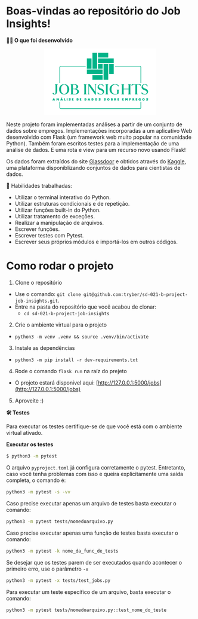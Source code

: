 # Boas-vindas ao repositório do Job Insights!

<strong>👨‍💻 O que foi desenvolvido</strong><br />

  <p align="center">
    <img src="/.images/job.png" alt="Logo Aplicação" width="300"/>
  </p>
  
  Neste projeto foram implementadas análises a partir de um conjunto de dados sobre empregos. Implementações incorporadas a um aplicativo Web desenvolvido com Flask (um framework web muito popular na comunidade Python). Também foram escritos testes para a implementação de uma análise de dados. E uma rota e view para um recurso novo usando Flask!

Os dados foram extraídos do site [Glassdoor](https://www.glassdoor.com.br/) e obtidos através do [Kaggle](https://www.kaggle.com/atharvap329/glassdoor-data-science-job-data), uma plataforma disponiblizando conjuntos de dados para cientistas de dados.

🚵 Habilidades trabalhadas:

  <ul>
    <li>Utilizar o terminal interativo do Python.</li>
    <li>Utilizar estruturas condicionais e de repetição.</li>
    <li>Utilizar funções built-in do Python.</li>
    <li>Utilizar tratamento de exceções.</li>
    <li>Realizar a manipulação de arquivos.</li>
    <li>Escrever funções.</li>
    <li>Escrever testes com Pytest.</li>
    <li>Escrever seus próprios módulos e importá-los em outros códigos.</li>
  </ul>

# Como rodar o projeto

1. Clone o repositório

- Use o comando: `git clone git@github.com:tryber/sd-021-b-project-job-insights.git`.
- Entre na pasta do repositório que você acabou de clonar:
  - `cd sd-021-b-project-job-insights`

2. Crie o ambiente virtual para o projeto

- `python3 -m venv .venv && source .venv/bin/activate`

3. Instale as dependências

- `python3 -m pip install -r dev-requirements.txt`

4. Rode o comando `flask run` na raíz do prejeto

- O projeto estará disponivel aqui: [http://127.0.0.1:5000/jobs](http://127.0.0.1:5000/jobs)

5. Aproveite :)

<strong>🛠 Testes</strong><br />

Para executar os testes certifique-se de que você está com o ambiente virtual ativado.

<strong>Executar os testes</strong>

```bash
$ python3 -m pytest
```

O arquivo `pyproject.toml` já configura corretamente o pytest. Entretanto, caso você tenha problemas com isso e queira explicitamente uma saída completa, o comando é:

```bash
python3 -m pytest -s -vv
```

Caso precise executar apenas um arquivo de testes basta executar o comando:

```bash
python3 -m pytest tests/nomedoarquivo.py
```

Caso precise executar apenas uma função de testes basta executar o comando:

```bash
python3 -m pytest -k nome_da_func_de_tests
```

Se desejar que os testes parem de ser executados quando acontecer o primeiro erro, use o parâmetro `-x`

```bash
python3 -m pytest -x tests/test_jobs.py
```

Para executar um teste específico de um arquivo, basta executar o comando:

```bash
python3 -m pytest tests/nomedoarquivo.py::test_nome_do_teste
```
